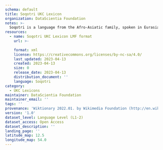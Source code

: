 ```yaml
---
schema: default
title: Soqotri UKC Lexicon
organization: DataScientia Foundation
notes: >-
  Soqotri is a language from the Afro-Asiatic family, spoken in Eurasia. The UKC Lexicon of Soqotri is represented as a lexico-semantic network. It consists of words, word senses, synsets, as well as sense-level and synset-level relationships.
resources:
  - name: Soqotri UKC Lexicon LMF format
    url: >-
      
    format: xml
    license: https://creativecommons.org/licenses/by-nc-sa/4.0/
    last_updated: 2023-04-13
    created: 2023-04-13
    size: 0
    release_date: 2023-04-13
    distribution_document: ''
    language: Soqotri
category:
  - UKC Lexicons
maintainer: DataScientia Foundation
maintainer_email: ''
tags: ''
provenance: 'Wiktionary 2022.01. by Wikimedia Foundation (http://en.wiktionary.org); Princeton WordNet 2.1 by Princeton University (https://wordnet.princeton.edu)'
version: '1.0'
dataset_level: Language Level (L1-2)
dataset_access: Open Access
dataset_description: ''
landing_page: ''
latitude_map: 12.5
longitude_map: 54.0
---
```

